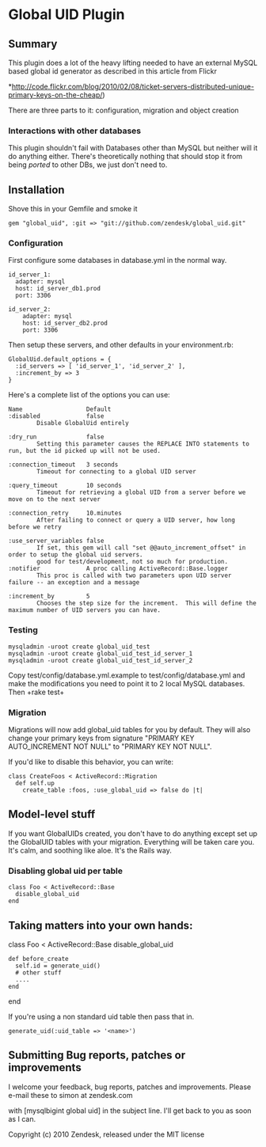 # Global UID Plugin

## Summary

This plugin does a lot of the heavy lifting needed to have an external MySQL based global id generator as described in this article from Flickr

*http://code.flickr.com/blog/2010/02/08/ticket-servers-distributed-unique-primary-keys-on-the-cheap/)

There are three parts to it: configuration, migration and object creation

### Interactions with other databases

This plugin shouldn't fail with Databases other than MySQL but neither will it do anything either. There's theoretically nothing that should stop it from being *ported* to other DBs, we just don't need to.

## Installation

Shove this in your Gemfile and smoke it

    gem "global_uid", :git => "git://github.com/zendesk/global_uid.git"

### Configuration

First configure some databases in database.yml in the normal way.

    id_server_1:
      adapter: mysql
      host: id_server_db1.prod
      port: 3306

    id_server_2:
        adapter: mysql
        host: id_server_db2.prod
        port: 3306

Then setup these servers, and other defaults in your environment.rb:

    GlobalUid.default_options = {
      :id_servers => [ 'id_server_1', 'id_server_2' ],
      :increment_by => 3
    }

Here's a complete list of the options you can use:

    Name                  Default
    :disabled             false                         
            Disable GlobalUid entirely

    :dry_run              false                         
            Setting this parameter causes the REPLACE INTO statements to run, but the id picked up will not be used.

    :connection_timeout   3 seconds                    
            Timeout for connecting to a global UID server

    :query_timeout        10 seconds                    
            Timeout for retrieving a global UID from a server before we move on to the next server

    :connection_retry     10.minutes
            After failing to connect or query a UID server, how long before we retry

    :use_server_variables false
            If set, this gem will call "set @@auto_increment_offset" in order to setup the global uid servers.
            good for test/development, not so much for production.
    :notifier             A proc calling ActiveRecord::Base.logger
            This proc is called with two parameters upon UID server failure -- an exception and a message

    :increment_by         5
            Chooses the step size for the increment.  This will define the maximum number of UID servers you can have.

### Testing

    mysqladmin -uroot create global_uid_test
    mysqladmin -uroot create global_uid_test_id_server_1
    mysqladmin -uroot create global_uid_test_id_server_2

Copy test/config/database.yml.example to test/config/database.yml and make the modifications you need to point it to 2 local MySQL databases. Then +rake test+

### Migration

Migrations will now add global_uid tables for you by default.  They will also change
your primary keys from signature "PRIMARY KEY AUTO_INCREMENT NOT NULL" to "PRIMARY KEY NOT NULL".

If you'd like to disable this behavior, you can write:

    class CreateFoos < ActiveRecord::Migration
      def self.up
        create_table :foos, :use_global_uid => false do |t|


## Model-level stuff

If you want GlobalUIDs created, you don't have to do anything except set up the GlobalUID tables
with your migration.  Everything will be taken care you.  It's calm, and soothing like aloe.
It's the Rails way.


### Disabling global uid per table

    class Foo < ActiveRecord::Base
      disable_global_uid
    end


## Taking matters into your own hands:


  class Foo < ActiveRecord::Base
    disable_global_uid

    def before_create
      self.id = generate_uid()
      # other stuff
      ....
    end

  end

If you're using a non standard uid table then pass that in.

    generate_uid(:uid_table => '<name>')

## Submitting Bug reports, patches or improvements

I welcome your feedback, bug reports, patches and improvements. Please e-mail these
to
    simon at zendesk.com
    

with [mysqlbigint global uid] in the subject line. I'll get back to you as soon as I can.

Copyright (c) 2010 Zendesk, released under the MIT license
